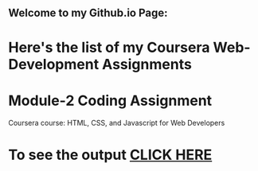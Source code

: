 ## Welcome to my Github.io Page: 
<h1>Here's the list of my Coursera Web-Development Assignments</h1>

# Module-2 Coding Assignment

Coursera course: HTML, CSS, and Javascript for Web Developers

# To see the output [CLICK HERE](https://codingisfun-96.github.io/Coursera-Assignments/Module-2/)

<!-- # To see the page [CLICK HERE](https://codingisfun-96.github.io/) -->

